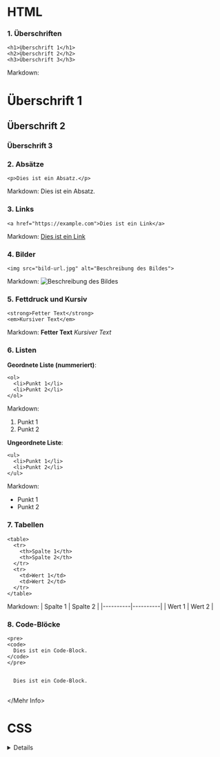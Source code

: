 # HTML
<Mehr Info>
  
### 1. Überschriften
```
<h1>Überschrift 1</h1>
<h2>Überschrift 2</h2>
<h3>Überschrift 3</h3>
```
Markdown:
# Überschrift 1
## Überschrift 2
### Überschrift 3

### 2. Absätze
```
<p>Dies ist ein Absatz.</p>
```
Markdown:
Dies ist ein Absatz.

### 3. Links
```
<a href="https://example.com">Dies ist ein Link</a>
```
Markdown:
[Dies ist ein Link](https://example.com)

### 4. Bilder
```
<img src="bild-url.jpg" alt="Beschreibung des Bildes">
```
Markdown:
![Beschreibung des Bildes](bild-url.jpg)

### 5. Fettdruck und Kursiv
```
<strong>Fetter Text</strong>
<em>Kursiver Text</em>
```
Markdown:
**Fetter Text**
*Kursiver Text*

### 6. Listen

**Geordnete Liste (nummeriert)**:
```
<ol>
  <li>Punkt 1</li>
  <li>Punkt 2</li>
</ol>
```
Markdown:
1. Punkt 1
2. Punkt 2

**Ungeordnete Liste**:
```
<ul>
  <li>Punkt 1</li>
  <li>Punkt 2</li>
</ul>
```
Markdown:
- Punkt 1
- Punkt 2

### 7. Tabellen
```
<table>
  <tr>
    <th>Spalte 1</th>
    <th>Spalte 2</th>
  </tr>
  <tr>
    <td>Wert 1</td>
    <td>Wert 2</td>
  </tr>
</table>
```
Markdown:
| Spalte 1 | Spalte 2 |
|----------|----------|
| Wert 1   | Wert 2   |

### 8. Code-Blöcke
```
<pre>
<code>
  Dies ist ein Code-Block.
</code>
</pre>
```
<pre>
<code>
  Dies ist ein Code-Block.
</code>
</pre>
</Mehr Info>

# CSS

<details>
  
## CSS-Grundlagen

CSS (Cascading Style Sheets) ist eine Stylesheet-Sprache, die verwendet wird, um das Layout und das Aussehen von HTML-Dokumenten zu gestalten. Hier sind einige der grundlegenden Befehle:

### 1. **Selektoren**

- **Elementselektor**: Stile für bestimmte HTML-Elemente.
  ```css
  p {
    color: blue;
  }
  ```
- **Klassenselektor**: Stile für Elemente mit einer bestimmten Klasse.
  ```css
  .my-class {
    background-color: yellow;
  }
  ```
- **ID-Selektor**: Stile für ein Element mit einer bestimmten ID.
  ```css
  #my-id {
    font-size: 20px;
  }
  ```

### 2. **Text-Formatierung**

- **Farbe festlegen**:
  ```css
  color: red;
  ```

- **Schriftgröße ändern**:
  ```css
  font-size: 16px;
  ```

- **Schriftart setzen**:
  ```css
  font-family: 'Arial', sans-serif;
  ```

### 3. **Box-Modell**

- **Padding** (Innenabstand):
  ```css
  padding: 10px;
  ```

- **Margin** (Außenabstand):
  ```css
  margin: 20px;
  ```

- **Rahmen (Border)**:
  ```css
  border: 2px solid black;
  ```

### 4. **Hintergrund**

- **Hintergrundfarbe**:
  ```css
  background-color: lightgrey;
  ```

- **Hintergrundbild**:
  ```css
  background-image: url('image.jpg');
  ```

### 5. **Layout**

- **Breite und Höhe**:
  ```css
  width: 100px;
  height: 200px;
  ```

- **Flexbox**:
  ```css
  display: flex;
  justify-content: center;
  align-items: center;
  ```

### 6. **Pseudo-Klassen**

- **Hover-Effekt**:
  ```css
  a:hover {
    color: green;
  }
  ```

- **Erstes Kind**:
  ```css
  li:first-child {
    font-weight: bold;
  }
  ```

</details>
